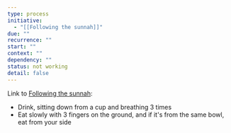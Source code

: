 ```yaml
---
type: process
initiative:
  - "[[Following the sunnah]]"
due: ""
recurrence: ""
start: ""
context: ""
dependency: ""
status: not working
detail: false
---
```


Link to [Following the sunnah](Initiatives/worship/Following%20the%20sunnah.md):

* Drink, sitting down from a cup and breathing 3 times
* Eat slowly with 3 fingers on the ground, and if it's from the same bowl, eat from your side
